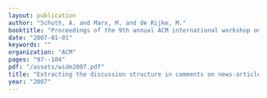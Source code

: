 ```yaml
---
layout: publication
author: "Schuth, A. and Marx, M. and de Rijke, M."
booktitle: "Proceedings of the 9th annual ACM international workshop on Web information and data management"
date: "2007-01-01"
keywords: ""
organization: "ACM"
pages: "97--104"
pdf: "/assets/widm2007.pdf"
title: "Extracting the discussion structure in comments on news-articles"
year: "2007"
---
```

